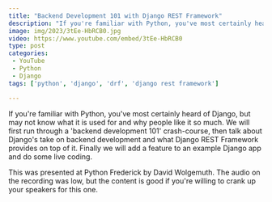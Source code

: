 ```yaml
---
title: "Backend Development 101 with Django REST Framework"
description: "If you're familiar with Python, you've most certainly heard of Django, but may not know what it is used for and why people like it so much. We will first run through a 'backend development 101' crash-course, then talk about Django's take on backend development and what Django REST Framework provides on top of it. Finally we will add a feature to an example Django app and do some live coding."
image: img/2023/3tEe-HbRCB0.jpg
video: https://www.youtube.com/embed/3tEe-HbRCB0
type: post
categories:
 - YouTube
 - Python
 - Django
tags: ['python', 'django', 'drf', 'django rest framework']

---
```


If you're familiar with Python, you've most certainly heard of Django, but may not know what it is used for and why people like it so much. We will first run through a 'backend development 101' crash-course, then talk about Django's take on backend development and what Django REST Framework provides on top of it. Finally we will add a feature to an example Django app and do some live coding.

This was presented at Python Frederick by David Wolgemuth.
The audio on the recording was low, but the content is good if you're willing to crank up your speakers for this one.
